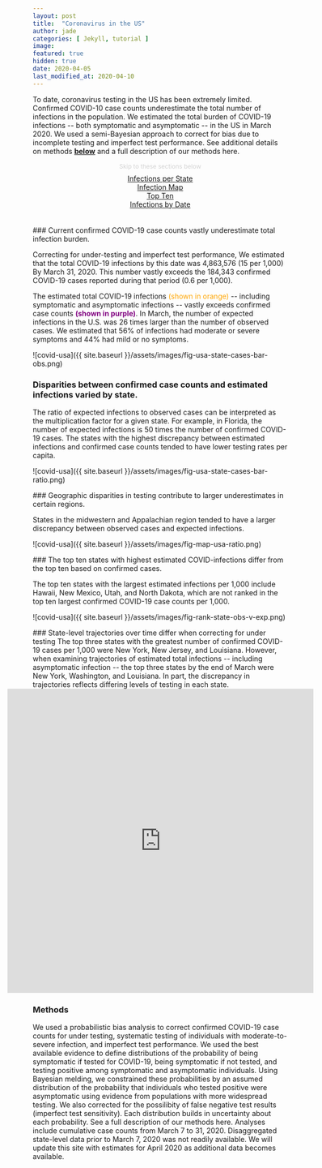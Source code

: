 ```yaml
---
layout: post
title:  "Coronavirus in the US"
author: jade
categories: [ Jekyll, tutorial ]
image: 
featured: true
hidden: true
date: 2020-04-05
last_modified_at: 2020-04-10
---
```


To date, coronavirus testing in the US has been extremely limited. Confirmed COVID-10 case counts underestimate the total number of infections in the population. We estimated the total burden of COVID-19 infections -- both symptomatic and asymptomatic -- in the US in March 2020. We used a semi-Bayesian approach to correct for bias due to incomplete testing and imperfect test performance. See additional details on methods [**below**](#methods) and a full description of our methods here. 


<div style="text-align: center;">
	<div style="font-size: 12px; color:lightgray; margin-bottom: 8px;">Skip to these sections below</div>
	<div class="btn-group text-center text-md-left">
	    <div class="btn btn-outline-success"><a href="#state">Infections per State</a></div>
	    <div class="btn btn-outline-success"><a href="#map">Infection Map</a></div>
	    <div class="btn btn-outline-success"><a href="#ten">Top Ten</a></div>
	    <div class="btn btn-outline-success"><a href="#date">Infections by Date</a></div>
	</div>
</div>

<br>
<br>

<div id="state"></div>
### Current confirmed COVID-19 case counts vastly underestimate total infection burden.

Correcting for under-testing and imperfect test performance, We estimated that the total COVID-19 infections by this date was 4,863,576 (15 per 1,000) By March 31, 2020. This number vastly exceeds the 184,343 confirmed COVID-19 cases reported during that period (0.6 per 1,000). 

The estimated total COVID-19 infections <span style="color:orange">(shown in orange)</span> -- including symptomatic and asymptomatic infections -- vastly exceeds confirmed case counts <span style="color:purple; font-weight:bold;">(shown in purple)</span>. In March, the number of expected infections in the U.S. was 26 times larger than the number of observed cases. We estimated that 56% of infections had moderate or severe symptoms and 44% had mild or no symptoms.

![covid-usa]({{ site.baseurl }}/assets/images/fig-usa-state-cases-bar-obs.png)

### Disparities between confirmed case counts and estimated infections varied by state.

The ratio of expected infections to observed cases can be interpreted as the multiplication factor for a given state. For example, in Florida, the number of expected infections is 50 times the number of confirmed COVID-19 cases. The states with the highest discrepancy between estimated infections and confirmed case counts tended to have lower testing rates per capita. 

![covid-usa]({{ site.baseurl }}/assets/images/fig-usa-state-cases-bar-ratio.png)


<div id="map"></div>
### Geographic disparities in testing contribute to larger underestimates in certain regions. 

States in the midwestern and Appalachian region tended to have a larger discrepancy between observed cases and expected infections.

![covid-usa]({{ site.baseurl }}/assets/images/fig-map-usa-ratio.png)

<div id="ten"></div>
### The top ten states with highest estimated COVID-infections differ from the top ten based on confirmed cases. 

The top ten states with the largest estimated infections per 1,000 include Hawaii, New Mexico, Utah, and North Dakota, which are not ranked in the top ten largest confirmed COVID-19 case counts per 1,000. 

![covid-usa]({{ site.baseurl }}/assets/images/fig-rank-state-obs-v-exp.png)

<div id="date"></div>
### State-level trajectories over time differ when correcting for under testing
The top three states with the greatest number of confirmed COVID-19 cases per 1,000 were New York, New Jersey, and Louisiana. However, when examining trajectories of estimated total infections -- including asymptomatic infection -- the top three states by the end of March were New York, Washington, and Louisiana. In part, the discrepancy in trajectories reflects differing levels of testing in each state. 


<!-- <div>
    <a href="https://plotly.com/~nnpok/1/?share_key=hGKVvMJQcR6wxIWTNVul0i" target="_blank" title="fig-usa-state-cases-key" style="display: block; text-align: center;"><img src="https://plotly.com/~nnpok/1.png?share_key=hGKVvMJQcR6wxIWTNVul0i" alt="fig-usa-state-cases-key" style="max-width: 100%;width: 600px;"  width="600" onerror="this.onerror=null;this.src='https://plotly.com/404.png';" /></a>
    <script data-plotly="nnpok:1" sharekey-plotly="hGKVvMJQcR6wxIWTNVul0i&link=false" src="https://plotly.com/embed.js" async></script>
</div> -->

<!-- <div style="width:120%; margin-left:-10%;">
	<iframe src="http://127.0.0.1:4000/stats/fig-usa-state-cases-key.html" style="max-width:100%; width:100%; height: 600px; border-width: 0px;"></iframe>
</div> -->

<div style="width:120%; margin-left:-10%;">
	<iframe src="https://covid19epi.github.io/stats/fig-usa-state-cases-key.html" style="max-width:100%; width:100%; height: 600px; border-width: 0px;"></iframe>
</div>

<!-- ### Interactive Shiny App Example

<iframe src="https://nnpok.shinyapps.io/grading-app/" width="100%" height="400px" style="border-width: 0px;"></iframe> -->


### Methods
We used a probabilistic bias analysis to correct confirmed COVID-19 case counts for under testing, systematic testing of individuals with moderate-to-severe infection, and imperfect test performance. We used the best available evidence to define distributions of the probability of being symptomatic if tested for COVID-19, being symptomatic if not tested, and testing positive among symptomatic and asymptomatic individuals. Using Bayesian melding, we constrained these probabilities by an assumed distribution of the probability that individuals who tested positive were asymptomatic using evidence from populations with more widespread testing. We also corrected for the possilibity of false negative test results (imperfect test sensitivity). Each distribution builds in uncertainty about each probability. See a full description of our methods here. Analyses include cumulative case counts from March 7 to 31, 2020. Disaggregated state-level data prior to March 7, 2020 was not readily available. We will update this site with estimates for April 2020 as additional data becomes available.





